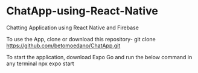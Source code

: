 # ChatApp-using-React-Native
Chatting Application using React Native and Firebase

To use the App, clone or download this repository-
   git clone https://github.com/betomoedano/ChatApp.git

To start the application, download Expo Go and run the below command in any terminal
   npx expo start
